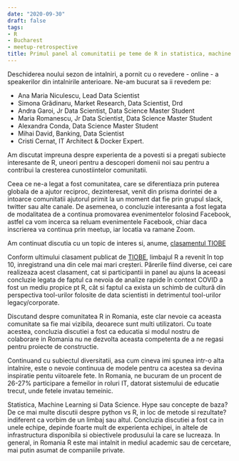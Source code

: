 ```yaml
---
date: "2020-09-30"
draft: false
tags:
- R
- Bucharest
- meetup-retrospective
title: Primul panel al comunitatii pe teme de R in statistica, machine learning si   data science
---
```


Deschiderea noului sezon de intalniri, a pornit cu o revedere - online - a speakerilor din intalnirile anterioare. Ne-am bucurat sa ii revedem pe:

- Ana Maria Niculescu, Lead Data Scientist
- Simona Grădinaru, Market Research, Data Scientist, Drd
- Andra Garoi, Jr Data Scientist, Data Science Master Student
- Maria Romanescu, Jr Data Scientist, Data Science Master Student
- Alexandra Conda, Data Science Master Student
- Mihai David, Banking, Data Scientist
- Cristi Cernat, IT Architect & Docker Expert.
 
Am discutat impreuna despre experienta de a povesti si a pregati subiecte interesante de R, uneori pentru a descoperi domenii noi sau pentru a contribui la cresterea cunostiintelor comunitatii. 

Ceea ce ne-a legat a fost comunitatea, care se diferentiaza prin puterea globala de a ajutor reciproc, dezinteresat, venit din prisma dorintei de a intoarce comunitatii ajutorul primit la un moment dat fie prin grupul slack, twitter sau alte canale. De asemenea, o concluzie interesanta a fost legata de modalitatea de a continua promovarea evenimentelor folosind Facebook, astfel ca vom incerca sa reluam evenimentele Facebook, chiar daca inscrierea va continua prin meetup, iar locatia va ramane Zoom.

Am continuat discutia cu un topic de interes si, anume, [clasamentul TIOBE](https://www.tiobe.com/tiobe-index/)

Conform ultimului clasament publicat de [TIOBE](https://www.tiobe.com/tiobe-index/r/), limbajul R a revenit în top 10, inregistrand una din cele mai mari creșteri. 
Părerile fiind diverse, cei care realizeaza acest clasament, cat si participantii in panel au ajuns la aceeasi concluzie legata de faptul ca nevoia de analize rapide în context COVID a fost un mediu propice pt R, cât si faptul ca exista un schimb de cultură din perspectiva tool-urilor folosite de data scientisti in detrimentul tool-urilor legacy/corporate.

Discutand despre comunitatea R in Romania, este clar nevoie ca aceasta comunitate sa fie mai vizibila, deoarece sunt multi utilizatori. Cu toate acestea, concluzia discutiei a fost ca educatia si modul nostru de colaborare in Romania nu ne dezvolta aceasta competenta de a ne regasi pentru proiecte de constructie.

Continuand cu subiectul diversitatii, asa cum cineva imi spunea intr-o alta intalnire, este o nevoie continuua de modele pentru ca acestea sa devina inspiratie pentu viitoarele fete. In Romania, ne bucuram de un procent de 26-27% participare a femeilor in roluri IT, datorat sistemului de educatie trecut, unde fetele invatau temeinic. 

Statistica, Machine Learning si Data Science. Hype sau concepte de baza? De ce mai multe discutii despre python vs R, in loc de metode si rezultate? indiferent ca vorbim de un limbaj sau altul. Concluzia discutiei a fost ca in unele echipe, depinde foarte mult de experienta echipei, in altele de infrastructura disponibila si obiectivele produsului la care se lucreaza. In general, in Romania R este mai intalnit in mediul academic sau de cercetare, mai putin asumat de companiile private. 









